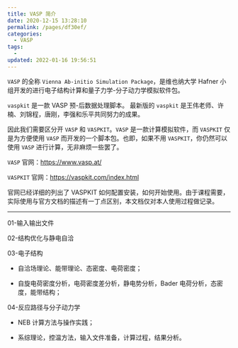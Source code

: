 ```yaml
---
title: VASP 简介
date: 2020-12-15 13:28:10
permalink: /pages/df30ef/
categories:
  - VASP
tags:
  -
updated: 2022-01-16 19:56:51
---
```


`VASP` 的全称 `Vienna Ab-initio Simulation Package`，是维也纳大学 Hafner 小组开发的进行电子结构计算和量子力学-分子动力学模拟软件包。

`vaspkit` 是一款 VASP 预-后数据处理脚本。 最新版的 `vaspkit` 是王伟老师、许楠、刘锦程，唐刚，李强和乐平共同努力的成果。

因此我们需要区分开 `VASP` 和 `VASPKIT`。`VASP` 是一款计算模拟软件，而 `VASPKIT` 仅是为方便使用 `VASP` 而开发的一个脚本包。也即，如果不用 `VASPKIT`，你仍然可以使用 `VASP` 进行计算，无非麻烦一些罢了。

`VASP` 官网：https://www.vasp.at/

`VASPKIT` 官网：https://vaspkit.com/index.html

官网已经详细的列出了 VASPKIT 如何配置安装，如何开始使用。由于课程需要，实际使用与官方文档的描述有一丁点区别，本文档仅对本人使用过程做记录。

---

01-输入输出文件

02-结构优化与静电自洽

03-电子结构

- 自洽场理论、能带理论、态密度、电荷密度；

- 自旋电荷密度分析，电荷密度差分析，静电势分析，Bader 电荷分析，态密度，能带结构；

04-反应路径与分子动力学

- NEB 计算方法与操作实践；

- 系综理论，控温方法，输入文件准备，计算过程，结果分析。
